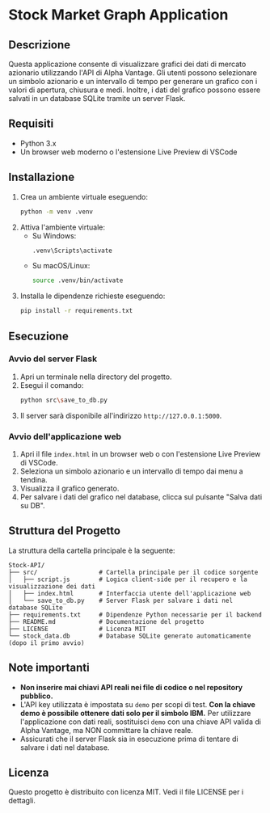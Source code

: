 # Stock Market Graph Application

## Descrizione
Questa applicazione consente di visualizzare grafici dei dati di mercato azionario utilizzando l'API di Alpha Vantage. Gli utenti possono selezionare un simbolo azionario e un intervallo di tempo per generare un grafico con i valori di apertura, chiusura e medi. Inoltre, i dati del grafico possono essere salvati in un database SQLite tramite un server Flask.

## Requisiti
- Python 3.x
- Un browser web moderno o l'estensione Live Preview di VSCode

## Installazione
1. Crea un ambiente virtuale eseguendo:
   ```bash
   python -m venv .venv
   ```
2. Attiva l'ambiente virtuale:
   - Su Windows:
     ```bash
     .venv\Scripts\activate
     ```
   - Su macOS/Linux:
     ```bash
     source .venv/bin/activate
     ```
3. Installa le dipendenze richieste eseguendo:
   ```bash
   pip install -r requirements.txt
   ```

## Esecuzione
### Avvio del server Flask
1. Apri un terminale nella directory del progetto.
2. Esegui il comando:
   ```bash
   python src\save_to_db.py
   ```
3. Il server sarà disponibile all'indirizzo `http://127.0.0.1:5000`.

### Avvio dell'applicazione web
1. Apri il file `index.html` in un browser web o con l'estensione Live Preview di VSCode.
2. Seleziona un simbolo azionario e un intervallo di tempo dai menu a tendina.
3. Visualizza il grafico generato.
4. Per salvare i dati del grafico nel database, clicca sul pulsante "Salva dati su DB".

## Struttura del Progetto

La struttura della cartella principale è la seguente:

```
Stock-API/
├── src/                 # Cartella principale per il codice sorgente
│   ├── script.js        # Logica client-side per il recupero e la visualizzazione dei dati
│   ├── index.html       # Interfaccia utente dell'applicazione web
│   └── save_to_db.py    # Server Flask per salvare i dati nel database SQLite
├── requirements.txt     # Dipendenze Python necessarie per il backend
├── README.md            # Documentazione del progetto
├── LICENSE              # Licenza MIT
└── stock_data.db        # Database SQLite generato automaticamente (dopo il primo avvio)
```

## Note importanti
- **Non inserire mai chiavi API reali nei file di codice o nel repository pubblico.**
- L'API key utilizzata è impostata su `demo` per scopi di test. **Con la chiave demo è possibile ottenere dati solo per il simbolo IBM.** Per utilizzare l'applicazione con dati reali, sostituisci `demo` con una chiave API valida di Alpha Vantage, ma NON committare la chiave reale.
- Assicurati che il server Flask sia in esecuzione prima di tentare di salvare i dati nel database.

## Licenza
Questo progetto è distribuito con licenza MIT. Vedi il file LICENSE per i dettagli.
